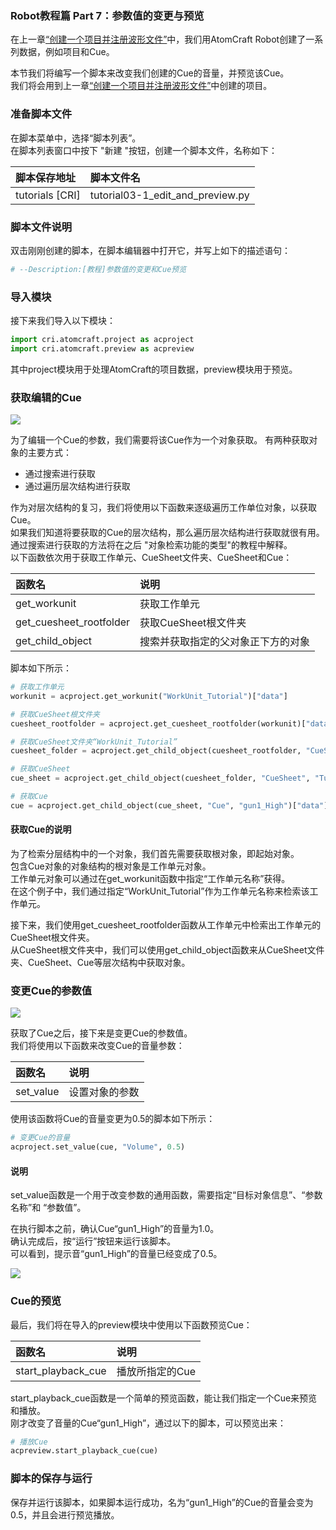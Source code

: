 ### Robot教程篇 Part 7：参数值的变更与预览
在上一章<a href="file:///D:\Github\blog_translation\Atom%20Craft%20Robot%20Tutorial\Ch-2-Project-Module\Atom_Craft_Robot_Part_06.md" target="_blank">“创建一个项目并注册波形文件”</a>中，我们用AtomCraft Robot创建了一系列数据，例如项目和Cue。

本节我们将编写一个脚本来改变我们创建的Cue的音量，并预览该Cue。<br/>
我们将会用到上一章<a href="file:///D:\Github\blog_translation\Atom%20Craft%20Robot%20Tutorial\Ch-2-Project-Module\Atom_Craft_Robot_Part_06.md" target="_blank">“创建一个项目并注册波形文件”</a>中创建的项目。

### 准备脚本文件
在脚本菜单中，选择“脚本列表”。<br/>
在脚本列表窗口中按下 "新建 "按钮，创建一个脚本文件，名称如下：

| 脚本保存地址     | 脚本文件名                                |
|:-----------------|:------------------------------------------|
| tutorials [CRI]  | tutorial03-1_edit_and_preview.py          |

### 脚本文件说明
双击刚刚创建的脚本，在脚本编辑器中打开它，并写上如下的描述语句：

```python
# --Description:[教程]参数值的变更和Cue预览
```

### 导入模块
接下来我们导入以下模块：

```python
import cri.atomcraft.project as acproject
import cri.atomcraft.preview as acpreview
```

其中project模块用于处理AtomCraft的项目数据，preview模块用于预览。

### 获取编辑的Cue

![](https://game.criware.jp/wp-content/uploads/2020/11/robot_06_01.png)

为了编辑一个Cue的参数，我们需要将该Cue作为一个对象获取。
有两种获取对象的主要方式：
* 通过搜索进行获取
* 通过遍历层次结构进行获取

作为对层次结构的复习，我们将使用以下函数来逐级遍历工作单位对象，以获取Cue。<br/>
如果我们知道将要获取的Cue的层次结构，那么遍历层次结构进行获取就很有用。<br/>
通过搜索进行获取的方法将在之后 "对象检索功能的类型"的教程中解释。<br/>
以下函数依次用于获取工作单元、CueSheet文件夹、CueSheet和Cue：

| 函数名                  | 说明                |
|:------------------------|:--------------------|
| get_workunit            | 获取工作单元            |
| get_cuesheet_rootfolder | 获取CueSheet根文件夹    |
| get_child_object        | 搜索并获取指定的父对象正下方的对象 |

脚本如下所示：

```python
# 获取工作单元
workunit = acproject.get_workunit("WorkUnit_Tutorial")["data"]

# 获取CueSheet根文件夹
cuesheet_rootfolder = acproject.get_cuesheet_rootfolder(workunit)["data"]

# 获取CueSheet文件夹“WorkUnit_Tutorial”
cuesheet_folder = acproject.get_child_object(cuesheet_rootfolder, "CueSheetFolder", "WorkUnit_Tutorial")["data"]

# 获取CueSheet
cue_sheet = acproject.get_child_object(cuesheet_folder, "CueSheet", "Tutorial")["data"]

# 获取Cue
cue = acproject.get_child_object(cue_sheet, "Cue", "gun1_High")["data"]
```

#### 获取Cue的说明
为了检索分层结构中的一个对象，我们首先需要获取根对象，即起始对象。<br/>
包含Cue对象的对象结构的根对象是工作单元对象。<br/>
工作单元对象可以通过在get_workunit函数中指定“工作单元名称”获得。<br/>
在这个例子中，我们通过指定“WorkUnit_Tutorial”作为工作单元名称来检索该工作单元。

接下来，我们使用get_cuesheet_rootfolder函数从工作单元中检索出工作单元的CueSheet根文件夹。<br/>
从CueSheet根文件夹中，我们可以使用get_child_object函数来从CueSheet文件夹、CueSheet、Cue等层次结构中获取对象。

### 变更Cue的参数值

![](https://game.criware.jp/wp-content/uploads/2020/11/robot_06_02.png)

获取了Cue之后，接下来是变更Cue的参数值。<br/>
我们将使用以下函数来改变Cue的音量参数：

| 函数名    | 说明      |
|:----------|:----------|
| set_value | 设置对象的参数 |

使用该函数将Cue的音量变更为0.5的脚本如下所示：

```python
# 变更Cue的音量
acproject.set_value(cue, "Volume", 0.5)
```

#### 说明
set_value函数是一个用于改变参数的通用函数，需要指定“目标对象信息”、“参数名称”和 “参数值”。

在执行脚本之前，确认Cue“gun1_High”的音量为1.0。<br/>
确认完成后，按“运行”按钮来运行该脚本。<br/>
可以看到，提示音“gun1_High”的音量已经变成了0.5。

![](https://game.criware.jp/wp-content/uploads/2020/11/robot_06_03.png)

### Cue的预览
最后，我们将在导入的preview模块中使用以下函数预览Cue：

| 函数名             | 说明      |
|:-------------------|:----------|
| start_playback_cue | 播放所指定的Cue |

start_playback_cue函数是一个简单的预览函数，能让我们指定一个Cue来预览和播放。<br/>
刚才改变了音量的Cue“gun1_High”，通过以下的脚本，可以预览出来：

```python
# 播放Cue
acpreview.start_playback_cue(cue)
```

### 脚本的保存与运行
保存并运行该脚本，如果脚本运行成功，名为“gun1_High”的Cue的音量会变为0.5，并且会进行预览播放。
